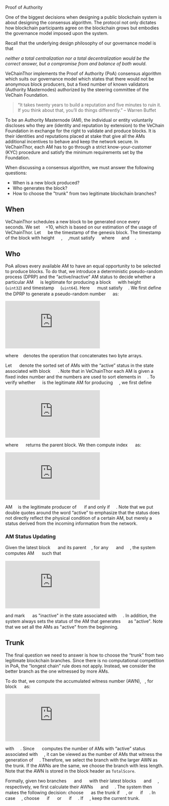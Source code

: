 Proof of Authority 

One of the biggest decisions when designing a public blockchain system is about designing the consensus algorithm. The protocol not only dictates how blockchain participants agree on the blockchain grows but embodies the governance model imposed upon the system. 

Recall that the underlying design philosophy of our governance model is that 

*neither a total centralization nor a total decentralization would be the correct answer, but a compromise from and balance of both would*. 

VeChainThor implements the Proof of Authority (PoA) consensus algorithm which suits our governance model which states that there would not be anonymous block producers, but a fixed number of known validators (Authority Masternodes) authorized by the steering committee of the VeChain Foundation. 

>“It takes twenty years to build a reputation and five minutes to ruin it. If you think about that, you’ll do things differently.” – Warren Buffet

To be an Authority Masternode (AM), the individual or entity voluntarily discloses who they are (identity and reputation by extension) to the VeChain Foundation in exchange for the right to validate and produce blocks. It is their identities and reputations placed at stake that give all the AMs additional incentives to behave and keep the network secure. In VeChainThor, each AM has to go through a strict know-your-customer (KYC) procedure and satisfy the minimum requirements set by the Foundation.

When discussing a consensus algorithm, we must answer the following questions: 

* When is a new block produced? 
* Who generates the block? 
* How to choose the "trunk" from two legitimate blockchain branches?

## When

VeChainThor schedules a new block to be generated once every <img src="https://latex.codecogs.com/svg.latex?\large&space;\Delta" height = "14px" align=center /> seconds. We set <img src="https://latex.codecogs.com/svg.latex?\large&space;\Delta" height = "14px" align=center />=10, which is based on our estimation of the usage of VeChainThor.  Let <img src="https://latex.codecogs.com/svg.latex?\large&space;t_0" height = "14px" align=center /> be the timestamp of the genesis block. The timestamp of the block with height  <img src="https://latex.codecogs.com/svg.latex?%5Clarge%20h%3E0" height ="14px" align=center /> , <img src="https://latex.codecogs.com/svg.latex?%5Clarge%20t_h" height ="14px" align=center />,must satisfy <img src="https://latex.codecogs.com/svg.latex?%5Clarge%20%24t_h%3Dt_0&plus;m%5CDelta%24" height ="14px" align=center /> where <img src="https://latex.codecogs.com/svg.latex?%5Clarge%20%24m%5Cin%20%5Cmathbb%7BN%7D%5E&plus;%24" height ="14px" align=center /> and <img src="https://latex.codecogs.com/svg.latex?%5Clarge%20%24m%5Cgeq%20h%24" height ="14px" align=center />. 

## Who

PoA allows every available AM to have an equal opportunity to be selected to produce blocks. To do that, we introduce a deterministic pseudo-random process (DPRP) and the “active/inactive” AM status to decide whether a particular AM  <img src="https://latex.codecogs.com/svg.latex?%5Clarge%20a" height = "14px" align=center /> is legitimate for producing a block <img src="https://latex.codecogs.com/svg.latex?%5Clarge%20%24B%28h%2Ct%29%24" height = "14px" align=center /> with height <img src="https://latex.codecogs.com/svg.latex?%5Clarge%20h" height = "16px" align=center /> (`uint32`) and timestamp <img src="https://latex.codecogs.com/svg.latex?%5Clarge%20t" height = "16px" align=center />(`uint64`). Here <img src="https://latex.codecogs.com/svg.latex?%5Clarge%20t" height = "16px" align=center /> must satisfy <img src="https://latex.codecogs.com/svg.latex?%5Clarge%20%28t-t_0%29%5C%2C%5Ctextrm%7Bmod%7D%5C%2C%5CDelta%3D0" height = "14px" align=center />. We first define the DPRP to generate a pseudo-random number <img src="https://latex.codecogs.com/svg.latex?%5Clarge%20%5Cgamma%28h%2Ct%29" height = "14px" align=center /> as:

![image1](https://latex.codecogs.com/svg.latex?%5Clarge%20%24%5Cgamma%28h%2Ct%29%3DDPRP%5C%2C%28h%2Ct%29%3D%20hash%5C%2C%28h%5Ccirc%20t%29%24)


where <img src="https://latex.codecogs.com/svg.latex?%5Clarge%20%5Ccirc" height = "8px" align=center /> denotes the operation that concatenates two byte arrays. 

Let <img src="https://latex.codecogs.com/svg.latex?%5Clarge%20A_B" height = "16px" align=center /> denote the sorted set of AMs with the “active” status in the state associated with block <img src="https://latex.codecogs.com/svg.latex?%5Clarge%20B" height = "16px" align=center /> . Note that in VeChainThor each AM is given a fixed index number and the numbers are used to sort elements in <img src="https://latex.codecogs.com/svg.latex?%5Clarge%20A_B" height = "16px" align=center />. To verify whether <img src="https://latex.codecogs.com/svg.latex?%5Clarge%20a" height = "14px" align=center /> is the legitimate AM for producing <img src="https://latex.codecogs.com/svg.latex?%5Clarge%20B%28h%2Ct%29" height = "16px" align=center />, we first define 

![image-1](https://latex.codecogs.com/svg.latex?%5Clarge%20A_%7BB%28h%2Ct%29%7D%5Ea%3Dsort%5Cbig%28A_%7BPA%28B%28h%2Ct%29%29%7D%20%5Ccup%20a%5Cbig)

where <img src="https://latex.codecogs.com/svg.latex?%5Clarge%20PA%28%5Ccdot%29" height = "16px" align=center /> returns the parent block. We then compute index <img src="https://latex.codecogs.com/svg.latex?%5Clarge%20i%5Ea%28h%2Ct%29" height = "16px" align=center />  as:

![image-2](https://latex.codecogs.com/svg.latex?%5Clarge%20i%5Ea%20%28h%2Ct%29%3D%5Cgamma%28h%2Ct%29%5C%2C%5Ctextrm%7Bmod%7D%5C%2C%5C%7CA_%7BB%28h%2Ct%29%7D%5Ea%5C%7C)


AM<img src="https://latex.codecogs.com/svg.latex?%5Clarge%20a" height = "14px" align=center /> is the legitimate producer of <img src="https://latex.codecogs.com/svg.latex?%5Clarge%20B%28h%2Ct%29" height = "16px" align=center />  if and only if <img src="https://latex.codecogs.com/svg.latex?%5Clarge%20A_%7BB%28h%2Ct%29%7D%5Ea%5Cbig%5Bi%5Ea%20%28h%2Ct%29%5Cbig%5D%3Da" height = "16px" align=center />. Note that we put double quotes around the word “active” to emphasize that the status does not directly reflect the physical condition of a certain AM, but merely a status derived from the incoming information from the network. 

### AM Status Updating
Given the latest block <img src="https://latex.codecogs.com/svg.latex?%5Clarge%20B%28h%2Ct_1%29" height = "16px" align=center /> and its parent<img src="https://latex.codecogs.com/svg.latex?%5Clarge%20B%28h-1%2Ct_0%29" height = "16px" align=center />, for any <img src="https://latex.codecogs.com/svg.latex?%5Clarge%20t_0%3Ct%3Ct_1" height = "16px" align=center /> and <img src="https://latex.codecogs.com/svg.latex?%5Clarge%20%24%28t-t_0%29%5C%2C%5Ctextrm%7Bmod%7D%5C%2C%5CDelta%3D0%24" height = "16px" align=center />, the system computes AM <img src="https://latex.codecogs.com/svg.latex?%5Clarge%20a_t" height = "16px" align=center /> such that 

![image-3](https://latex.codecogs.com/svg.latex?%5Clarge%20A_%7BB%28h%2Ct_1%29%7D%5E%7Ba_t%7D%5Cbig%5Bi%5E%7Ba_t%7D%28h%2Ct%29%5Cbig%5D%3Da_t)

and mark <img src="https://latex.codecogs.com/svg.latex?%5Clarge%20a_t" height = "16px" align=center /> as "inactive" in the state associated with <img src="https://latex.codecogs.com/svg.latex?%5Clarge%20B%28h%2Ct_1%29" height = "16px" align=center />. In addition, the system always sets the status of the AM that generates <img src="https://latex.codecogs.com/svg.latex?%5Clarge%20B%28h%2Ct_1%29" height = "16px" align=center /> as "active". Note that we set all the AMs as "active" from the beginning.

## Trunk

The final question we need to answer is how to choose the “trunk” from two legitimate blockchain branches. Since there is no computational competition in PoA, the “longest chain” rule does not apply. Instead, we consider the better branch as the one witnessed by more AMs. 

To do that, we compute the accumulated witness number (AWN),  <img src="https://latex.codecogs.com/svg.latex?%5Clarge%20%5Cpi" height = "8 px" align=center />, for block <img src="https://latex.codecogs.com/svg.latex?%5Clarge%20B%28h%2Ct%29" height = "16 px" align=center /> as:

![image-4](https://latex.codecogs.com/svg.latex?%5Clarge%20%5Cpi_%7BB%28h%2Ct%29%7D%3D%5Cpi_%7BPA%28B%28h%2Ct%29%29%7D&plus;%5C%7CA_%7BB%28h%2Ct%29%7D%5C%7C)

with <img src="https://latex.codecogs.com/svg.latex?%5Clarge%20%5Cpi_%7BB_%7B%5Ctextrm%7Bgenesis%7D%7D%7D%3D0" height = "16 px" align=center />. Since <img src="https://latex.codecogs.com/svg.latex?%5Clarge%20%5C%7CA_%7BB%28h%2Ct%29%7D%5C%7C" height = "16 px" align=center /> computes the number of AMs with “active” status associated with <img src="https://latex.codecogs.com/svg.latex?%5Clarge%20B%28h%2Ct%29" height = "16 px" align=center />, it can be viewed as the number of AMs that witness the generation of <img src="https://latex.codecogs.com/svg.latex?%5Clarge%20B%28h%2Ct%29" height = "16 px" align=center />. Therefore, we select the branch with the larger AWN as the trunk. If the AWNs are the same, we choose the branch with less length. Note that the AWN is stored in the block header as `TotalScore`.

Formally, given two branches <img src="https://latex.codecogs.com/svg.latex?%5Clarge%20%5Cmathcal%7BB%7D_1" height = "16 px" align=center /> and <img src="https://latex.codecogs.com/svg.latex?%5Clarge%20%5Cmathcal%7BB%7D_2" height = "16 px" align=center /> with their latest blocks  <img src="https://latex.codecogs.com/svg.latex?%5Clarge%20B_1%28h_1%2Ct_1%29" height = "16 px" align=center /> and <img src="https://latex.codecogs.com/svg.latex?%5Clarge%20B_2%28h_2%2Ct_2%29" height = "16 px" align=center />, respectively, we first calculate their AWNs <img src="https://latex.codecogs.com/svg.latex?%5Clarge%20%5Cpi_%7BB_1%7D" height = "16 px" align=center /> and <img src="https://latex.codecogs.com/svg.latex?%5Clarge%20%5Cpi_%7BB_2%7D" height = "16 px" align=center />. The system then makes the following decision: choose <img src="https://latex.codecogs.com/svg.latex?%5Clarge%20%7BB%7D_1" height = "16 px" align=center /> as the trunk if <img src="https://latex.codecogs.com/svg.latex?%5Clarge%20%5Cpi_%7BB_1%7D%3E%5Cpi_%7BB_2%7D" height = "16 px" align=center />, or <img src="https://latex.codecogs.com/svg.latex?%5Clarge%20%7BB%7D_2" height = "16 px" align=center />  if <img src="https://latex.codecogs.com/svg.latex?%5Clarge%20%5Cpi_%7BB_1%7D%3C%5Cpi_%7BB_2%7D" height = "16 px" align=center />. In case  <img src="https://latex.codecogs.com/svg.latex?%5Clarge%20%5Cpi_%7BB_1%7D%3D%5Cpi_%7BB_2%7D" height = "16 px" align=center />, choose <img src="https://latex.codecogs.com/svg.latex?%5Clarge%20%7BB%7D_1" height = "16 px" align=center />  if <img src="https://latex.codecogs.com/svg.latex?%5Clarge%20h_1%3Ch_2" height = "16 px" align=center /> or <img src="https://latex.codecogs.com/svg.latex?%5Clarge%20%7BB%7D_2" height = "16 px" align=center /> if <img src="https://latex.codecogs.com/svg.latex?%5Clarge%20h_1%3Eh_2" height = "16 px" align=center />. If <img src="https://latex.codecogs.com/svg.latex?%5Clarge%20h_1%3Dh_2" height = "16 px" align=center />, keep the current trunk.